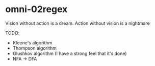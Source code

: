# omni-02regex

Vision without action is a dream. Action without vision is a nightmare


TODO:
 * Kleene's algorithm
 * Thompson algorithm
 * Glushkov algorithm (I have a strong feel that it's done)
 * NFA -> DFA
